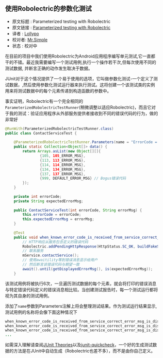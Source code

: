 使用Robolectric的参数化测试
---

>
* 原文标题 : Parameterized testing with Robolectric
* 原文链接 : [Parameterized testing with Robolectric](http://www.jayway.com/2015/03/19/parameterized-testing-with-robolectric/)
* 译者 : [Lollypo](https://github.com/Lollypo) 
* 校对者: [Mr.Simple](https://github.com/bboyfeiyu)   
* 状态 :  校对中

在目前的项目中我们使用Robolectric为Android应用程序编写单元测试,它一直都干的不错。最近我需要编写一个测试用例,执行一个操作若干次,但每次使用不同的测试数据, 并断言正确的动作发生取决于数据。

JUnit对于这个情况提供了一个易于使用的选项，它叫做参数化测试-一个定义了测试数据，,然后使用参数化测试运行器来执行测试。这将创建一个该测试类的实例用来将测试数据中的每个元素传递到构造函数的参数中。

事实证明，Robolectric有一个完全相同的`ParameterizedRobolectricTestRunner`(稍微调整以适应Robolectric)，而且它对于我的测试：验证应用程序从外部服务提供者接收到不同的错误代码的行为，做的非常好

```java
@RunWith(ParameterizedRobolectricTestRunner.class)
public class ContactServiceTest {
 
    @ParameterizedRobolectricTestRunner.Parameters(name = "ErrorCode = {0}")
    public static Collection<Object[]> data() {
        return Arrays.asList(new Object[][]{
                {105, 105_ERROR_MSG},
                {113, 113_ERROR_MSG},
                {114, 114_ERROR_MSG},
                {134, 134_ERROR_MSG},
                {137, 137_ERROR_MSG},
                {999, DEFAULT_ERROR_MSG} // Bogus错误代码
        });
    }
 
    private int errorCode;
    private String expectedErrorMsg;
 
    public ContactServiceTest(int errorCode, String errorMsg) {
        this.errorCode = errorCode;
        this.expectedErrorMsg = errorMsg;
    }
 
    @Test
    public void when_known_error_code_is_received_from_service_correct_error_msg_is_displayed_to_user() {
        // HTTP响应从服务包含定义的错误代码
        Robolectric.addPendingHttpResponse(HttpStatus.SC_OK, buildFakeServiceResponse(errorCode)); 
        // 联系服务
        mService.contactService();
        // 使用awaitility等到错误消息显示给用户
		// 然后断言该错误代码与期望一致
        await().until(getDisplayedErrorMsg(), is(expectedErrorMsg));
    }
```

该测试用例将被执行6次，一旦遍历测试数据的每个元素，就会将打印的错误消息与特定错误代码定义的错误消息相比较。当创建测试报告时，每一个测试运行都将视为其自身的测试用例。

添加了`name`参数到Parameters注解上将会整理测试结果。作为测试运行结果显示,测试用例的名称将会像下面这种情况下

```java
when_known_error_code_is_received_from_service_correct_error_msg_is_displayed_to_user[ErrorCode = 105]
when_known_error_code_is_received_from_service_correct_error_msg_is_displayed_to_user[ErrorCode = 113]
when_known_error_code_is_received_from_service_correct_error_msg_is_displayed_to_user[ErrorCode = 114]
...
```

如需深入理解请查阅[JUnit Theories](https://github.com/junit-team/junit/wiki/Theories)以及[junit-quickcheck](https://github.com/pholser/junit-quickcheck)，一个好的生成测试数据的方法是在JUnit中自动生成（Robolectric也差不多），而不是由你自己定义。